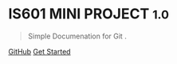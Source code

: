 # IS601 MINI PROJECT <small>1.0</small>

> Simple Documenation for Git .


[GitHub](https://github.com/tommywenjiezhang/IS_609_MINI_PROJECT.git)
[Get Started](README.md)